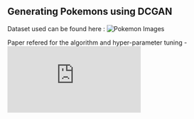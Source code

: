 ## Generating Pokemons using DCGAN

Dataset used can be found here : ![Pokemon Images](https://www.kaggle.com/kvpratama/pokemon-images-dataset)

Paper refered for the algorithm and hyper-parameter tuning - ![Paper](https://arxiv.org/pdf/1511.06434.pdf)
